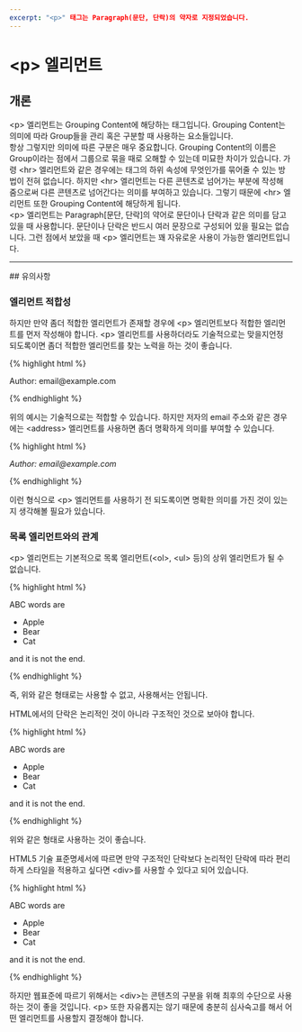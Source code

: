 ```yaml
---
excerpt: "<p>" 태그는 Paragraph(문단, 단락)의 약자로 지정되었습니다.
---
```


# &lt;p&gt; 엘리먼트

## 개론

&lt;p&gt; 엘리먼트는 Grouping Content에 해당하는 태그입니다.
Grouping Content는 의미에 따라 Group들을 관리 혹은 구분할 때 사용하는 요소들입니다.
<br>
항상 그렇지만 의미에 따른 구분은 매우 중요합니다.
Grouping Content의 이름은 Group이라는 점에서 그룹으로 묶을 때로 오해할 수 있는데 미묘한 차이가 있습니다.
가령 &lt;hr&gt; 엘리먼트와 같은 경우에는 태그의 하위 속성에 무엇인가를 묶어줄 수 있는 방법이 전혀 없습니다.
하지만 &lt;hr&gt; 엘리먼트는 다른 콘텐츠로 넘어가는 부분에 작성해 줌으로써 다른 콘텐츠로 넘어간다는 의미를 부여하고 있습니다.
그렇기 때문에 &lt;hr&gt; 엘리먼트 또한 Grouping Content에 해당하게 됩니다.
<br>
&lt;p&gt; 엘리먼트는 Paragraph[문단, 단락]의 약어로 문단이나 단락과 같은 의미를 담고 있을 때 사용합니다.
문단이나 단락은 반드시 여러 문장으로 구성되어 있을 필요는 없습니다.
그런 점에서 보았을 때 &lt;p&gt; 엘리먼트는 꽤 자유로운 사용이 가능한 엘리먼트입니다.
<br>
<hr style="display:hidden">
## 유의사항

### 엘리먼트 적합성 

하지만 만약 좀더 적합한 엘리먼트가 존재할 경우에 &lt;p&gt; 엘리먼트보다 적합한 엘리먼트를 먼저 작성해야 합니다.
&lt;p&gt; 엘리먼트를 사용하더라도 기술적으로는 맞을지언정 되도록이면 좀더 적합한 엘리먼트를 찾는 노력을 하는 것이 좋습니다.

{% highlight html %}

<p>Author: email@example.com</p>

{% endhighlight %}

위의 예시는 기술적으로는 적합할 수 있습니다.
하지만 저자의 email 주소와 같은 경우에는 &lt;address&gt; 엘리먼트를 사용하면 좀더 명확하게 의미를 부여할 수 있습니다.

{% highlight html %}

<address>Author: email@example.com</address>

{% endhighlight %}

이런 형식으로 &lt;p&gt; 엘리먼트를 사용하기 전 되도록이면 명확한 의미를 가진 것이 있는지 생각해볼 필요가 있습니다.


### 목록 엘리먼트와의 관계

&lt;p&gt; 엘리먼트는 기본적으로 목록 엘리먼트(&lt;ol&gt;, &lt;ul&gt; 등)의 상위 엘리먼트가 될 수 없습니다.

{% highlight html %}

<!-- Bad Grammar -->
<p>ABC words are
    <ul>
        <li>Apple</li>
        <li>Bear</li>
        <li>Cat</li>
    </ul>
and it is not the end.</p>

{% endhighlight %}

즉, 위와 같은 형태로는 사용할 수 없고, 사용해서는 안됩니다.

HTML에서의 단락은 논리적인 것이 아니라 구조적인 것으로 보아야 합니다.

{% highlight html %}

<p>ABC words are</p>
    <ul>
        <li>Apple</li>
        <li>Bear</li>
        <li>Cat</li>
    </ul>
<p>and it is not the end.</p>

{% endhighlight %}

위와 같은 형태로 사용하는 것이 좋습니다.

HTML5 기술 표준명세서에 따르면 만약 구조적인 단락보다 논리적인 단락에 따라 편리하게 스타일을 적용하고 싶다면 &lt;div&gt;를 사용할 수 있다고 되어 있습니다.

{% highlight html %}

<div>ABC words are
    <ul>
        <li>Apple</li>
        <li>Bear</li>
        <li>Cat</li>
    </ul>
and it is not the end.</div>

{% endhighlight %}

하지만 웹표준에 따르기 위해서는 &lt;div&gt;는 콘텐츠의 구분을 위해 최후의 수단으로 사용하는 것이 좋을 것입니다.
&lt;p&gt; 또한 자유롭지는 않기 때문에 충분히 심사숙고를 해서 어떤 엘리먼트를 사용할지 결정해야 합니다.
